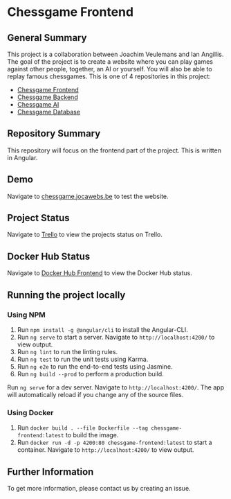 # Chessgame Frontend

## General Summary

This project is a collaboration between Joachim Veulemans and Ian Angillis. The goal of the project is to create a website where you can play games against other people, together, an AI or yourself. You will also be able to replay famous chessgames. This is one of 4 repositories in this project:

- [Chessgame Frontend](https://github.com/JoachimVeulemans/chessgame-frontend)
- [Chessgame Backend](https://github.com/JoachimVeulemans/chessgame-backend)
- [Chessgame AI](https://github.com/JoachimVeulemans/chessgame-ai)
- [Chessgame Database](https://github.com/JoachimVeulemans/chessgame-database)

## Repository Summary

This repository will focus on the frontend part of the project. This is written in Angular.

## Demo

Navigate to [chessgame.jocawebs.be](https://chessgame.jocawebs.be) to test the website.

## Project Status

Navigate to [Trello]([https://trello.com/b/k8dXRchw/chessproject]) to view the projects status on Trello.

## Docker Hub Status

Navigate to [Docker Hub Frontend](https://hub.docker.com/r/joachimveulemans/chessgame-frontend) to view the Docker Hub status.

## Running the project locally

### Using NPM

1. Run `npm install -g @angular/cli` to install the Angular-CLI.
2. Run `ng serve` to start a server. Navigate to `http://localhost:4200/` to view output.
3. Run `ng lint` to run the linting rules.
4. Run `ng test` to run the unit tests using Karma.
5. Run `ng e2e` to run the end-to-end tests using Jasmine.
6. Run `ng build --prod` to perform a production build.

Run `ng serve` for a dev server. Navigate to `http://localhost:4200/`. The app will automatically reload if you change any of the source files.

### Using Docker

1. Run `docker build . --file Dockerfile --tag chessgame-frontend:latest` to build the image.
2. Run `docker run -d -p 4200:80 chessgame-frontend:latest` to start a container. Navigate to `http://localhost:4200/` to view output.

## Further Information

To get more information, please contact us by creating an issue.
